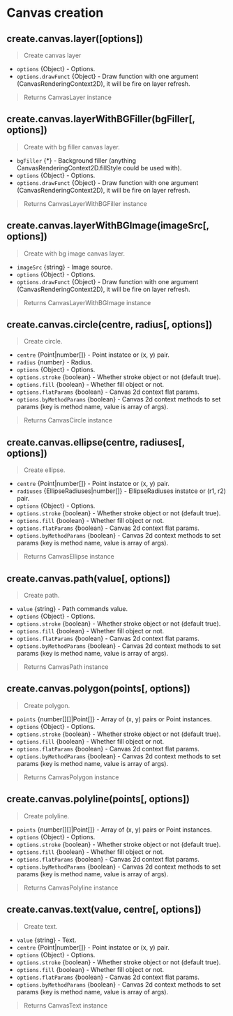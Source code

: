 # Canvas creation


## create.canvas.layer([options])
> Create canvas layer

- `options` {Object} - Options.
- `options.drawFunct` {Object} - Draw function with one argument (CanvasRenderingContext2D), it will be fire on layer refresh.

> Returns CanvasLayer instance


## create.canvas.layerWithBGFiller(bgFiller[, options])
> Create with bg filler canvas layer.

- `bgFiller` {*} - Background filler (anything CanvasRenderingContext2D.fillStyle could be used with).
- `options` {Object} - Options.
- `options.drawFunct` {Object} - Draw function with one argument (CanvasRenderingContext2D), it will be fire on layer refresh.

> Returns CanvasLayerWithBGFiller instance


## create.canvas.layerWithBGImage(imageSrc[, options])
> Create with bg image canvas layer.

- `imageSrc` {string} - Image source.
- `options` {Object} - Options.
- `options.drawFunct` {Object} - Draw function with one argument (CanvasRenderingContext2D), it will be fire on layer refresh.

> Returns CanvasLayerWithBGImage instance


## create.canvas.circle(centre, radius[, options])
> Create circle.

- `centre` {Point|number[]} - Point instatce or (x, y) pair.
- `radius` {number} - Radius.
- `options` {Object} - Options.
- `options.stroke` {boolean} - Whether stroke object or not (default true).
- `options.fill` {boolean} - Whether fill object or not.
- `options.flatParams` {boolean} - Canvas 2d context flat params.
- `options.byMethodParams` {boolean} - Canvas 2d context methods to set params (key is method name, value is array of args).

> Returns CanvasCircle instance


## create.canvas.ellipse(centre, radiuses[, options])
> Create ellipse.

- `centre` {Point|number[]} - Point instatce or (x, y) pair.
- `radiuses` {EllipseRadiuses|number[]} - EllipseRadiuses instatce or (r1, r2) pair.
- `options` {Object} - Options.
- `options.stroke` {boolean} - Whether stroke object or not (default true).
- `options.fill` {boolean} - Whether fill object or not.
- `options.flatParams` {boolean} - Canvas 2d context flat params.
- `options.byMethodParams` {boolean} - Canvas 2d context methods to set params (key is method name, value is array of args).

> Returns CanvasEllipse instance


## create.canvas.path(value[, options])
> Create path.

- `value` {string} - Path commands value.
- `options` {Object} - Options.
- `options.stroke` {boolean} - Whether stroke object or not (default true).
- `options.fill` {boolean} - Whether fill object or not.
- `options.flatParams` {boolean} - Canvas 2d context flat params.
- `options.byMethodParams` {boolean} - Canvas 2d context methods to set params (key is method name, value is array of args).

> Returns CanvasPath instance


## create.canvas.polygon(points[, options])
> Create polygon.

- `points` {number[][]|Point[]} - Array of (x, y) pairs or Point instances.
- `options` {Object} - Options.
- `options.stroke` {boolean} - Whether stroke object or not (default true).
- `options.fill` {boolean} - Whether fill object or not.
- `options.flatParams` {boolean} - Canvas 2d context flat params.
- `options.byMethodParams` {boolean} - Canvas 2d context methods to set params (key is method name, value is array of args).

> Returns CanvasPolygon instance


## create.canvas.polyline(points[, options])
> Create polyline.

- `points` {number[][]|Point[]} - Array of (x, y) pairs or Point instances.
- `options` {Object} - Options.
- `options.stroke` {boolean} - Whether stroke object or not (default true).
- `options.fill` {boolean} - Whether fill object or not.
- `options.flatParams` {boolean} - Canvas 2d context flat params.
- `options.byMethodParams` {boolean} - Canvas 2d context methods to set params (key is method name, value is array of args).

> Returns CanvasPolyline instance


## create.canvas.text(value, centre[, options])
> Create text.

- `value` {string} - Text.
- `centre` {Point|number[]} - Point instatce or (x, y) pair.
- `options` {Object} - Options.
- `options.stroke` {boolean} - Whether stroke object or not (default true).
- `options.fill` {boolean} - Whether fill object or not.
- `options.flatParams` {boolean} - Canvas 2d context flat params.
- `options.byMethodParams` {boolean} - Canvas 2d context methods to set params (key is method name, value is array of args).

> Returns CanvasText instance
